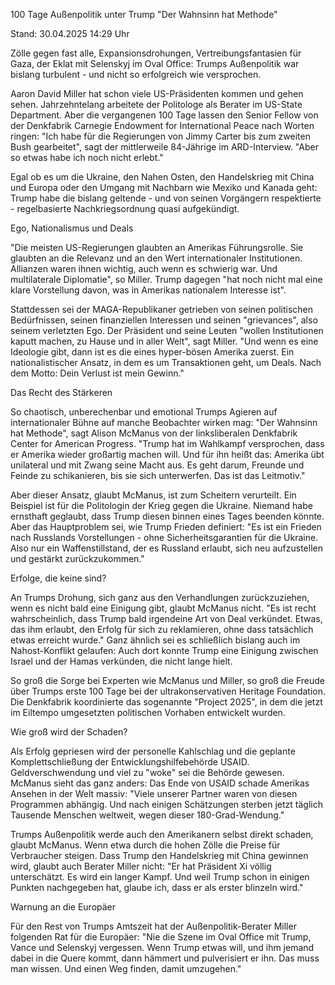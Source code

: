 
100 Tage Außenpolitik unter Trump
"Der Wahnsinn hat Methode"


Stand: 30.04.2025 14:29 Uhr


Zölle gegen fast alle, Expansionsdrohungen, Vertreibungsfantasien für Gaza, der Eklat mit Selenskyj im Oval Office: Trumps Außenpolitik war bislang turbulent - und nicht so erfolgreich wie versprochen.



Aaron David Miller hat schon viele US-Präsidenten kommen und gehen sehen. Jahrzehntelang arbeitete der Politologe als Berater im US-State Department. Aber die vergangenen 100 Tage lassen den Senior Fellow von der Denkfabrik Carnegie Endowment for International Peace nach Worten ringen: "Ich habe für die Regierungen von Jimmy Carter bis zum zweiten Bush gearbeitet", sagt der mittlerweile 84-Jährige im ARD-Interview. "Aber so etwas habe ich noch nicht erlebt."


Egal ob es um die Ukraine, den Nahen Osten, den Handelskrieg mit China und Europa oder den Umgang mit Nachbarn wie Mexiko und Kanada geht: Trump habe die bislang geltende - und von seinen Vorgängern respektierte - regelbasierte Nachkriegsordnung quasi aufgekündigt.  

Ego, Nationalismus und Deals


"Die meisten US-Regierungen glaubten an Amerikas Führungsrolle. Sie glaubten an die Relevanz und an den Wert internationaler Institutionen. Allianzen waren ihnen wichtig, auch wenn es schwierig war. Und multilaterale Diplomatie", so Miller. Trump dagegen "hat noch nicht mal eine klare Vorstellung davon, was in Amerikas nationalem Interesse ist".


Stattdessen sei der MAGA-Republikaner getrieben von seinen politischen Bedürfnissen, seinen finanziellen Interessen und seinen "grievances", also seinem verletzten Ego. Der Präsident und seine Leuten "wollen Institutionen kaputt machen, zu Hause und in aller Welt", sagt Miller. "Und wenn es eine Ideologie gibt, dann ist es die eines hyper-bösen Amerika zuerst. Ein nationalistischer Ansatz, in dem es um Transaktionen geht, um Deals. Nach dem Motto: Dein Verlust ist mein Gewinn."

Das Recht des Stärkeren


So chaotisch, unberechenbar und emotional Trumps Agieren auf internationaler Bühne auf manche Beobachter wirken mag: "Der Wahnsinn hat Methode", sagt Alison McManus von der linksliberalen Denkfabrik Center for American Progress. "Trump hat im Wahlkampf versprochen, dass er Amerika wieder großartig machen will. Und für ihn heißt das: Amerika übt unilateral und mit Zwang seine Macht aus. Es geht darum, Freunde und Feinde zu schikanieren, bis sie sich unterwerfen. Das ist das Leitmotiv."


Aber dieser Ansatz, glaubt McManus, ist zum Scheitern verurteilt. Ein Beispiel ist für die Politologin der Krieg gegen die Ukraine. Niemand habe ernsthaft geglaubt, dass Trump diesen binnen eines Tages beenden könnte. Aber das Hauptproblem sei, wie Trump Frieden definiert: "Es ist ein Frieden nach Russlands Vorstellungen - ohne Sicherheitsgarantien für die Ukraine. Also nur ein Waffenstillstand, der es Russland erlaubt, sich neu aufzustellen und gestärkt zurückzukommen."  

Erfolge, die keine sind?


An Trumps Drohung, sich ganz aus den Verhandlungen zurückzuziehen, wenn es nicht bald eine Einigung gibt, glaubt McManus nicht. "Es ist recht wahrscheinlich, dass Trump bald irgendeine Art von Deal verkündet. Etwas, das ihm erlaubt, den Erfolg für sich zu reklamieren, ohne dass tatsächlich etwas erreicht wurde." Ganz ähnlich sei es schließlich bislang auch im Nahost-Konflikt gelaufen: Auch dort konnte Trump eine Einigung zwischen Israel und der Hamas verkünden, die nicht lange hielt.  


So groß die Sorge bei Experten wie McManus und Miller, so groß die Freude über Trumps erste 100 Tage bei der ultrakonservativen Heritage Foundation. Die Denkfabrik koordinierte das sogenannte "Project 2025", in dem die jetzt im Eiltempo umgesetzten politischen Vorhaben entwickelt wurden.

Wie groß wird der Schaden?


Als Erfolg gepriesen wird der personelle Kahlschlag und die geplante Komplettschließung der Entwicklungshilfebehörde USAID. Geldverschwendung und viel zu "woke" sei die Behörde gewesen. McManus sieht das ganz anders: Das Ende von USAID schade Amerikas Ansehen in der Welt massiv: "Viele unserer Partner waren von diesen Programmen abhängig. Und nach einigen Schätzungen sterben jetzt täglich Tausende Menschen weltweit, wegen dieser 180-Grad-Wendung."


Trumps Außenpolitik werde auch den Amerikanern selbst direkt schaden, glaubt McManus. Wenn etwa durch die hohen Zölle die Preise für Verbraucher steigen. Dass Trump den Handelskrieg mit China gewinnen wird, glaubt auch Berater Miller nicht: "Er hat Präsident Xi völlig unterschätzt. Es wird ein langer Kampf. Und weil Trump schon in einigen Punkten nachgegeben hat, glaube ich, dass er als erster blinzeln wird."

Warnung an die Europäer


Für den Rest von Trumps Amtszeit hat der Außenpolitik-Berater Miller folgenden Rat für die Europäer: "Nie die Szene im Oval Office mit Trump, Vance und Selenskyj vergessen. Wenn Trump etwas will, und ihm jemand dabei in die Quere kommt, dann hämmert und pulverisiert er ihn. Das muss man wissen. Und einen Weg finden, damit umzugehen."

